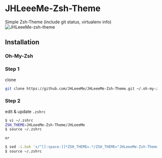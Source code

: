 # JHLeeeMe-Zsh-Theme
Simple Zsh-Theme (include git status, virtualenv info)
![JHLeeeMe-zsh-theme](https://user-images.githubusercontent.com/31606119/76569425-7112a080-64f6-11ea-85c1-08d8431eddcb.png)


## Installation
### Oh-My-Zsh
### Step 1
clone  
```bash
git clone https://github.com/JHLeeeMe/JHLeeeMe-Zsh-Theme.git ~/.oh-my-zsh/custom/themes/JHLeeeMe-Zsh-Theme/
```
  
### Step 2
edit & update `.zshrc`  
```bash
$ vi ~/.zshrc  
ZSH_THEME=JHLeeeMe-Zsh-Theme/JHLeeeMe
$ source ~/.zshrc

or

$ sed -i.bak 's/^[[:space:]]*ZSH_THEME=.*/ZSH_THEME="JHLeeeMe-Zsh-Theme\/JHLeeeMe"/' ~/.zshrc
$ source ~/.zshrc
```
